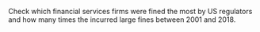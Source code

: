  Check which financial services firms were fined the most by US regulators and how many times the incurred large fines between 2001 and 2018.
